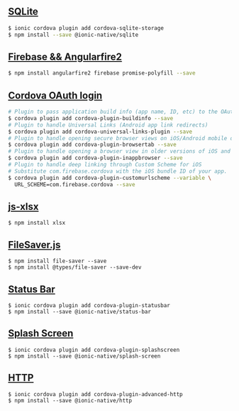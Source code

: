 ## [SQLite](https://ionicframework.com/docs/native/sqlite/)

```bash
$ ionic cordova plugin add cordova-sqlite-storage
$ npm install --save @ionic-native/sqlite
```

## [Firebase && Angularfire2](https://github.com/angular/angularfire2/blob/master/docs/ionic/v3.md)

```bash
$ npm install angularfire2 firebase promise-polyfill --save
```

## [Cordova OAuth login](https://firebase.google.com/docs/auth/web/cordova)

```bash
# Plugin to pass application build info (app name, ID, etc) to the OAuth widget.
$ cordova plugin add cordova-plugin-buildinfo --save
# Plugin to handle Universal Links (Android app link redirects)
$ cordova plugin add cordova-universal-links-plugin --save
# Plugin to handle opening secure browser views on iOS/Android mobile devices
$ cordova plugin add cordova-plugin-browsertab --save
# Plugin to handle opening a browser view in older versions of iOS and Android
$ cordova plugin add cordova-plugin-inappbrowser --save
# Plugin to handle deep linking through Custom Scheme for iOS
# Substitute com.firebase.cordova with the iOS bundle ID of your app.
$ cordova plugin add cordova-plugin-customurlscheme --variable \
  URL_SCHEME=com.firebase.cordova --save
```

## [js-xlsx](https://github.com/SheetJS/js-xlsx)

```
$ npm install xlsx
```

## [FileSaver.js](https://github.com/eligrey/FileSaver.js)

```
$ npm install file-saver --save
$ npm install @types/file-saver --save-dev
```

## [Status Bar](https://ionicframework.com/docs/native/status-bar/)

```
$ ionic cordova plugin add cordova-plugin-statusbar
$ npm install --save @ionic-native/status-bar
```

## [Splash Screen](https://ionicframework.com/docs/native/splash-screen/)

```
$ ionic cordova plugin add cordova-plugin-splashscreen
$ npm install --save @ionic-native/splash-screen
```

## [HTTP](https://ionicframework.com/docs/native/http/)

```
$ ionic cordova plugin add cordova-plugin-advanced-http
$ npm install --save @ionic-native/http
```